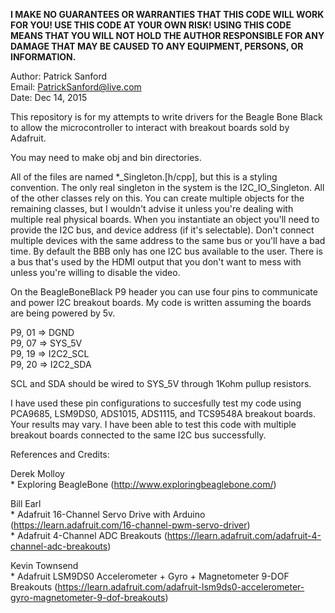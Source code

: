**I MAKE NO GUARANTEES OR WARRANTIES THAT THIS CODE WILL WORK FOR YOU! USE THIS CODE AT YOUR OWN RISK! USING THIS CODE MEANS THAT YOU WILL NOT HOLD THE AUTHOR RESPONSIBLE FOR ANY DAMAGE THAT MAY BE CAUSED TO ANY EQUIPMENT, PERSONS, OR INFORMATION.**

Author: Patrick Sanford<br>
Email: PatrickSanford@live.com<br>
Date: Dec 14, 2015

This repository is for my attempts to write drivers for the Beagle Bone Black to allow the microcontroller to interact with breakout boards sold by Adafruit.

You may need to make obj and bin directories.

All of the files are named *_Singleton.[h/cpp], but this is a styling convention. The only real singleton in the system is the I2C_IO_Singleton. All of the other classes rely on this. You can create multiple objects for the remaining classes, but I wouldn't advise it unless you're dealing with multiple real physical boards. When you instantiate an object you'll need to provide the I2C bus, and device address (if it's selectable). Don't connect multiple devices with the same address to the same bus or you'll have a bad time. By default the BBB only has one I2C bus available to the user. There is a bus that's used by the HDMI output that you don't want to mess with unless you're willing to disable the video.

On the BeagleBoneBlack P9 header you can use four pins to communicate and power I2C breakout boards. My code is written assuming the boards are being powered by 5v.

P9, 01 => DGND<br>
P9, 07 => SYS_5V<br>
P9, 19 => I2C2_SCL<br>
P9, 20 => I2C2_SDA<br>

SCL and SDA should be wired to SYS_5V through 1Kohm pullup resistors.

I have used these pin configurations to succesfully test my code using PCA9685, LSM9DS0, ADS1015, ADS1115, and TCS9548A breakout boards. Your results may vary. I have been able to test this code with multiple breakout boards connected to the same I2C bus successfully.

References and Credits:

Derek Molloy<br>
	* Exploring BeagleBone (http://www.exploringbeaglebone.com/)

Bill Earl<br>
	* Adafruit 16-Channel Servo Drive with Arduino (https://learn.adafruit.com/16-channel-pwm-servo-driver)<br>
	* Adafruit 4-Channel ADC Breakouts (https://learn.adafruit.com/adafruit-4-channel-adc-breakouts)

Kevin Townsend<br>
	* Adafruit LSM9DS0 Accelerometer + Gyro + Magnetometer 9-DOF Breakouts (https://learn.adafruit.com/adafruit-lsm9ds0-accelerometer-gyro-magnetometer-9-dof-breakouts)
